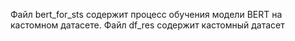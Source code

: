Файл bert_for_sts содержит процесс обучения модели BERT на кастомном датасете. 
Файл df_res содержит кастомный датасет
